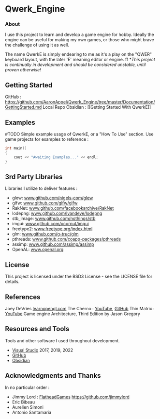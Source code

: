 # Qwerk_Engine
### About
I use this project to learn and develop a game engine for hobby.
Ideally the engine can be useful for making my own games, or those who might brave the challenge of using it as well.

The name QwerkE is simply endearing to me as it's a play on the "QWER" keyboard layout, with the later 'E' meaning editor or engine.
ff
\**This project is continually in development and should be considered unstable, until proven otherwise!*
## Getting Started
GitHub : https://github.com/AaronAppel/Qwerk_Engine/tree/master/Documentation/GettingStarted.md
Local Repo Obsidian : [[Getting Started With QwerkE]]

## Examples  
#TODO Simple example usage of QwerkE, or a "How To Use" section.
Use game projects for examples to reference :
~~~cpp
int main()
{
    cout << "Awaiting Examples..." << endl;
}  
~~~

## 3rd Party Libraries
Libraries I utilize to deliver features :
- glew: www.github.com/nigels-com/glew
- glfw: www.github.com/glfw/glfw
- RakNet: www.github.com/facebookarchive/RakNet
- lodepng: www.github.com/lvandeve/lodepng
- stb_image: www.github.com/nothings/stb
- imgui: www.github.com/ocornut/imgui
- freetype2: www.freetype.org/index.html
- glm: www.github.com/g-truc/glm
- pthreads: www.github.com/coapp-packages/pthreads
- assimp: www.github.com/assimp/assimp
- OpenAL: www.openal.org

## License
This project is licensed under the BSD3 License - see the LICENSE file for details.

## References
Joey DeVries [learnopengl.com](learnopengl.com)
The Cherno : [YouTube](https://www.youtube.com/user/TheChernoProject), [GitHub](https://github.com/TheCherno)
Thin Matrix : [YouTube](https://www.youtube.com/channel/UCUkRj4qoT1bsWpE_C8lZYoQ)
Game engine Architecture, Third Edition by Jason Gregory

## Resources and Tools
Tools and other software I used throughout development.
- [Visual Studio](https://visualstudio.microsoft.com/vs/) 2017, 2019, 2022
- [GitHub](https://desktop.github.com/)
- [Obsidian](https://obsidian.md/)

## Acknowledgments and Thanks
In no particular order :
- Jimmy Lord : [FlatheadGames](http://www.flatheadgames.com)  https://github.com/jimmylord
- Eric Bibeau
- Aurelien Simoni
- Antonio Santamaria